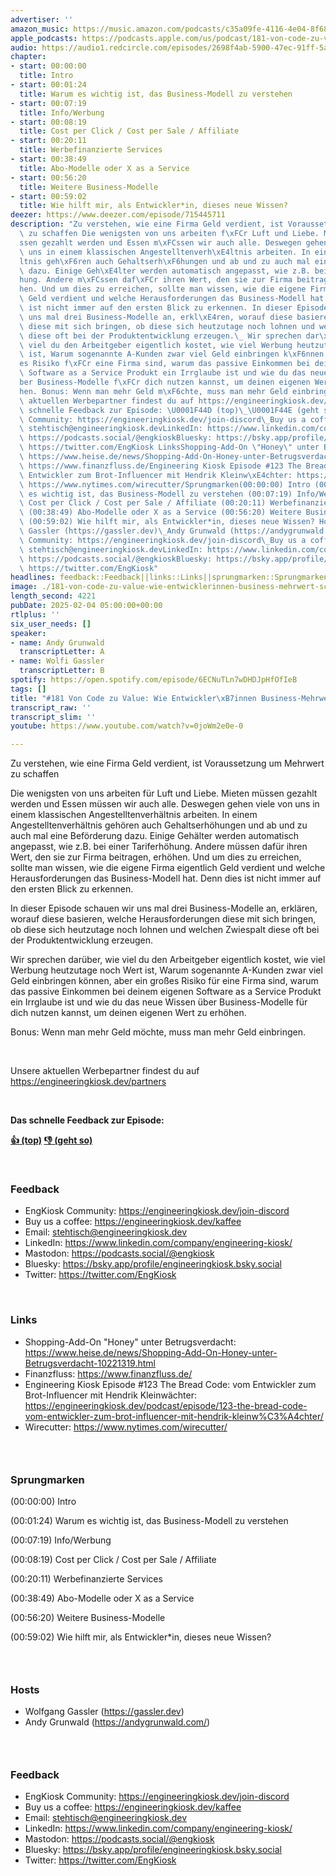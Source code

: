 ```yaml
---
advertiser: ''
amazon_music: https://music.amazon.com/podcasts/c35a09fe-4116-4e04-8f68-77d61b112e46/episodes/ab5eb349-4345-4366-b035-cf13439d7105/engineering-kiosk-181-von-code-zu-value-wie-entwickler%C2%B7innen-business-mehrwert-schaffen
apple_podcasts: https://podcasts.apple.com/us/podcast/181-von-code-zu-value-wie-entwickler-innen-business/id1603082924?i=1000688762176&uo=4
audio: https://audio1.redcircle.com/episodes/2698f4ab-5900-47ec-91ff-5a939a136737/stream.mp3
chapter:
- start: 00:00:00
  title: Intro
- start: 00:01:24
  title: Warum es wichtig ist, das Business-Modell zu verstehen
- start: 00:07:19
  title: Info/Werbung
- start: 00:08:19
  title: Cost per Click / Cost per Sale / Affiliate
- start: 00:20:11
  title: Werbefinanzierte Services
- start: 00:38:49
  title: Abo-Modelle oder X as a Service
- start: 00:56:20
  title: Weitere Business-Modelle
- start: 00:59:02
  title: Wie hilft mir, als Entwickler*in, dieses neue Wissen?
deezer: https://www.deezer.com/episode/715445711
description: "Zu verstehen, wie eine Firma Geld verdient, ist Voraussetzung um Mehrwert\
  \ zu schaffen Die wenigsten von uns arbeiten f\xFCr Luft und Liebe. Mieten m\xFC\
  ssen gezahlt werden und Essen m\xFCssen wir auch alle. Deswegen gehen viele von\
  \ uns in einem klassischen Angestelltenverh\xE4ltnis arbeiten. In einem Angestelltenverh\xE4\
  ltnis geh\xF6ren auch Gehaltserh\xF6hungen und ab und zu auch mal eine Bef\xF6rderung\
  \ dazu. Einige Geh\xE4lter werden automatisch angepasst, wie z.B. bei einer Tariferh\xF6\
  hung. Andere m\xFCssen daf\xFCr ihren Wert, den sie zur Firma beitragen, erh\xF6\
  hen. Und um dies zu erreichen, sollte man wissen, wie die eigene Firma eigentlich\
  \ Geld verdient und welche Herausforderungen das Business-Modell hat. Denn dies\
  \ ist nicht immer auf den ersten Blick zu erkennen. In dieser Episode schauen wir\
  \ uns mal drei Business-Modelle an, erkl\xE4ren, worauf diese basieren, welche Herausforderungen\
  \ diese mit sich bringen, ob diese sich heutzutage noch lohnen und welchen Zwiespalt\
  \ diese oft bei der Produktentwicklung erzeugen.\_ Wir sprechen dar\xFCber, wie\
  \ viel du den Arbeitgeber eigentlich kostet, wie viel Werbung heutzutage noch Wert\
  \ ist, Warum sogenannte A-Kunden zwar viel Geld einbringen k\xF6nnen, aber ein gro\xDF\
  es Risiko f\xFCr eine Firma sind, warum das passive Einkommen bei deinem eigenen\
  \ Software as a Service Produkt ein Irrglaube ist und wie du das neue Wissen \xFC\
  ber Business-Modelle f\xFCr dich nutzen kannst, um deinen eigenen Wert zu erh\xF6\
  hen. Bonus: Wenn man mehr Geld m\xF6chte, muss man mehr Geld einbringen.  Unsere\
  \ aktuellen Werbepartner findest du auf https://engineeringkiosk.dev/partners  Das\
  \ schnelle Feedback zur Episode: \U0001F44D (top)\_\U0001F44E (geht so)  FeedbackEngKiosk\
  \ Community: https://engineeringkiosk.dev/join-discord\_Buy us a coffee: https://engineeringkiosk.dev/kaffeeEmail:\
  \ stehtisch@engineeringkiosk.devLinkedIn: https://www.linkedin.com/company/engineering-kiosk/Mastodon:\
  \ https://podcasts.social/@engkioskBluesky: https://bsky.app/profile/engineeringkiosk.bsky.socialTwitter:\
  \ https://twitter.com/EngKiosk LinksShopping-Add-On \"Honey\" unter Betrugsverdacht:\
  \ https://www.heise.de/news/Shopping-Add-On-Honey-unter-Betrugsverdacht-10221319.htmlFinanzfluss:\
  \ https://www.finanzfluss.de/Engineering Kiosk Episode #123 The Bread Code: vom\
  \ Entwickler zum Brot-Influencer mit Hendrik Kleinw\xE4chter: https://engineeringkiosk.dev/podcast/episode/123-the-bread-code-vom-entwickler-zum-brot-influencer-mit-hendrik-kleinw%C3%A4chter/Wirecutter:\
  \ https://www.nytimes.com/wirecutter/Sprungmarken(00:00:00) Intro (00:01:24) Warum\
  \ es wichtig ist, das Business-Modell zu verstehen (00:07:19) Info/Werbung (00:08:19)\
  \ Cost per Click / Cost per Sale / Affiliate (00:20:11) Werbefinanzierte Services\
  \ (00:38:49) Abo-Modelle oder X as a Service (00:56:20) Weitere Business-Modelle\
  \ (00:59:02) Wie hilft mir, als Entwickler*in, dieses neue Wissen? HostsWolfgang\
  \ Gassler (https://gassler.dev)\_Andy Grunwald (https://andygrunwald.com/)FeedbackEngKiosk\
  \ Community: https://engineeringkiosk.dev/join-discord\_Buy us a coffee: https://engineeringkiosk.dev/kaffeeEmail:\
  \ stehtisch@engineeringkiosk.devLinkedIn: https://www.linkedin.com/company/engineering-kiosk/Mastodon:\
  \ https://podcasts.social/@engkioskBluesky: https://bsky.app/profile/engineeringkiosk.bsky.socialTwitter:\
  \ https://twitter.com/EngKiosk"
headlines: feedback::Feedback||links::Links||sprungmarken::Sprungmarken||hosts::Hosts
image: ./181-von-code-zu-value-wie-entwicklerinnen-business-mehrwert-schaffen.jpg
length_second: 4221
pubDate: 2025-02-04 05:00:00+00:00
rtlplus: ''
six_user_needs: []
speaker:
- name: Andy Grunwald
  transcriptLetter: A
- name: Wolfi Gassler
  transcriptLetter: B
spotify: https://open.spotify.com/episode/6ECNuTLn7wDHDJpHfOfIeB
tags: []
title: "#181 Von Code zu Value: Wie Entwickler\xB7innen Business-Mehrwert schaffen"
transcript_raw: ''
transcript_slim: ''
youtube: https://www.youtube.com/watch?v=0joWm2e0e-0

---
```

<p>Zu verstehen, wie eine Firma Geld verdient, ist Voraussetzung um Mehrwert zu schaffen</p><p>Die wenigsten von uns arbeiten für Luft und Liebe. Mieten müssen gezahlt werden und Essen müssen wir auch alle. Deswegen gehen viele von uns in einem klassischen Angestelltenverhältnis arbeiten. In einem Angestelltenverhältnis gehören auch Gehaltserhöhungen und ab und zu auch mal eine Beförderung dazu. Einige Gehälter werden automatisch angepasst, wie z.B. bei einer Tariferhöhung. Andere müssen dafür ihren Wert, den sie zur Firma beitragen, erhöhen. Und um dies zu erreichen, sollte man wissen, wie die eigene Firma eigentlich Geld verdient und welche Herausforderungen das Business-Modell hat. Denn dies ist nicht immer auf den ersten Blick zu erkennen.</p><p>In dieser Episode schauen wir uns mal drei Business-Modelle an, erklären, worauf diese basieren, welche Herausforderungen diese mit sich bringen, ob diese sich heutzutage noch lohnen und welchen Zwiespalt diese oft bei der Produktentwicklung erzeugen. </p><p>Wir sprechen darüber, wie viel du den Arbeitgeber eigentlich kostet, wie viel Werbung heutzutage noch Wert ist, Warum sogenannte A-Kunden zwar viel Geld einbringen können, aber ein großes Risiko für eine Firma sind, warum das passive Einkommen bei deinem eigenen Software as a Service Produkt ein Irrglaube ist und wie du das neue Wissen über Business-Modelle für dich nutzen kannst, um deinen eigenen Wert zu erhöhen.</p><p>Bonus: Wenn man mehr Geld möchte, muss man mehr Geld einbringen.</p><p><br></p><p>Unsere aktuellen Werbepartner findest du auf <a href="https://engineeringkiosk.dev/partners">https://engineeringkiosk.dev/partners</a></p><p><br></p><p><strong>Das schnelle Feedback zur Episode:</strong></p><p><a href="https://api.openpodcast.dev/feedback/181/upvote" rel="nofollow"><strong>👍 (top)</strong></a><strong> </strong><a href="https://api.openpodcast.dev/feedback/181/downvote" rel="nofollow"><strong>👎 (geht so)</strong></a></p><p><br></p><h3 id="feedback">Feedback</h3><ul><li>EngKiosk Community: <a href="https://engineeringkiosk.dev/join-discord">https://engineeringkiosk.dev/join-discord</a> </li><li>Buy us a coffee: <a href="https://engineeringkiosk.dev/kaffee">https://engineeringkiosk.dev/kaffee</a></li><li>Email: <a href="mailto:stehtisch@engineeringkiosk.dev" rel="nofollow">stehtisch@engineeringkiosk.dev</a></li><li>LinkedIn: <a href="https://www.linkedin.com/company/engineering-kiosk/" rel="nofollow">https://www.linkedin.com/company/engineering-kiosk/</a></li><li>Mastodon: <a href="https://podcasts.social/@engkiosk" rel="nofollow">https://podcasts.social/@engkiosk</a></li><li>Bluesky: <a href="https://bsky.app/profile/engineeringkiosk.bsky.social" rel="nofollow">https://bsky.app/profile/engineeringkiosk.bsky.social</a></li><li>Twitter: <a href="https://twitter.com/EngKiosk" rel="nofollow">https://twitter.com/EngKiosk</a></li></ul><p><br></p><h3 id="links">Links</h3><ul><li>Shopping-Add-On &#34;Honey&#34; unter Betrugsverdacht: <a href="https://www.heise.de/news/Shopping-Add-On-Honey-unter-Betrugsverdacht-10221319.html" rel="nofollow">https://www.heise.de/news/Shopping-Add-On-Honey-unter-Betrugsverdacht-10221319.html</a></li><li>Finanzfluss: <a href="https://www.finanzfluss.de/" rel="nofollow">https://www.finanzfluss.de/</a></li><li>Engineering Kiosk Episode #123 The Bread Code: vom Entwickler zum Brot-Influencer mit Hendrik Kleinwächter: <a href="https://engineeringkiosk.dev/podcast/episode/123-the-bread-code-vom-entwickler-zum-brot-influencer-mit-hendrik-kleinw%C3%A4chter/">https://engineeringkiosk.dev/podcast/episode/123-the-bread-code-vom-entwickler-zum-brot-influencer-mit-hendrik-kleinw%C3%A4chter/</a></li><li>Wirecutter: <a href="https://www.nytimes.com/wirecutter/" rel="nofollow">https://www.nytimes.com/wirecutter/</a></li></ul><h3><br></h3><h3 id="sprungmarken">Sprungmarken</h3><p>(00:00:00) Intro</p><p>(00:01:24) Warum es wichtig ist, das Business-Modell zu verstehen</p><p>(00:07:19) Info/Werbung</p><p>(00:08:19) Cost per Click / Cost per Sale / Affiliate</p><p>(00:20:11) Werbefinanzierte Services</p><p>(00:38:49) Abo-Modelle oder X as a Service</p><p>(00:56:20) Weitere Business-Modelle</p><p>(00:59:02) Wie hilft mir, als Entwickler*in, dieses neue Wissen?</p><h3><br></h3><h3 id="hosts">Hosts</h3><ul><li>Wolfgang Gassler (<a href="https://gassler.dev" rel="nofollow">https://gassler.dev</a>) </li><li>Andy Grunwald (<a href="https://andygrunwald.com/" rel="nofollow">https://andygrunwald.com/</a>)</li></ul><h3><br></h3><h3 id="feedback">Feedback</h3><ul><li>EngKiosk Community: <a href="https://engineeringkiosk.dev/join-discord">https://engineeringkiosk.dev/join-discord</a> </li><li>Buy us a coffee: <a href="https://engineeringkiosk.dev/kaffee">https://engineeringkiosk.dev/kaffee</a></li><li>Email: <a href="mailto:stehtisch@engineeringkiosk.dev" rel="nofollow">stehtisch@engineeringkiosk.dev</a></li><li>LinkedIn: <a href="https://www.linkedin.com/company/engineering-kiosk/" rel="nofollow">https://www.linkedin.com/company/engineering-kiosk/</a></li><li>Mastodon: <a href="https://podcasts.social/@engkiosk" rel="nofollow">https://podcasts.social/@engkiosk</a></li><li>Bluesky: <a href="https://bsky.app/profile/engineeringkiosk.bsky.social" rel="nofollow">https://bsky.app/profile/engineeringkiosk.bsky.social</a></li><li>Twitter: <a href="https://twitter.com/EngKiosk" rel="nofollow">https://twitter.com/EngKiosk</a></li></ul>